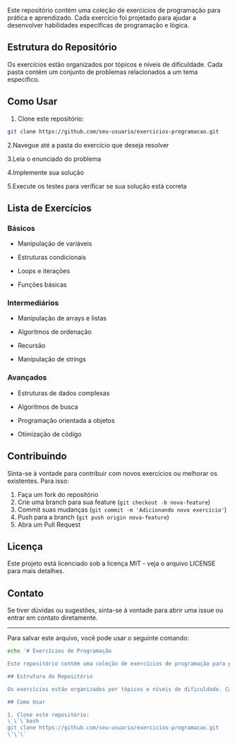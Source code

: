 
Este repositório contém uma coleção de exercícios de programação para prática e aprendizado. Cada exercício foi projetado para ajudar a desenvolver habilidades específicas de programação e lógica.

## Estrutura do Repositório

Os exercícios estão organizados por tópicos e níveis de dificuldade. Cada pasta contém um conjunto de problemas relacionados a um tema específico.

## Como Usar

1. Clone este repositório:

```bash
git clone https://github.com/seu-usuario/exercicios-programacao.git
```

2.Navegue até a pasta do exercício que deseja resolver

3.Leia o enunciado do problema

4.Implemente sua solução

5.Execute os testes para verificar se sua solução está correta

## Lista de Exercícios

### Básicos

- Manipulação de variáveis

- Estruturas condicionais

- Loops e iterações

- Funções básicas

### Intermediários

- Manipulação de arrays e listas

- Algoritmos de ordenação

- Recursão

- Manipulação de strings

### Avançados

- Estruturas de dados complexas

- Algoritmos de busca

- Programação orientada a objetos

- Otimização de código

## Contribuindo

Sinta-se à vontade para contribuir com novos exercícios ou melhorar os existentes. Para isso:

1. Faça um fork do repositório
2. Crie uma branch para sua feature (`git checkout -b nova-feature`)
3. Commit suas mudanças (`git commit -m 'Adicionando novo exercício'`)
4. Push para a branch (`git push origin nova-feature`)
5. Abra um Pull Request

## Licença

Este projeto está licenciado sob a licença MIT - veja o arquivo LICENSE para mais detalhes.

## Contato

Se tiver dúvidas ou sugestões, sinta-se à vontade para abrir uma issue ou entrar em contato diretamente.

---

Para salvar este arquivo, você pode usar o seguinte comando:

```bash
echo '# Exercícios de Programação

Este repositório contém uma coleção de exercícios de programação para prática e aprendizado. Cada exercício foi projetado para ajudar a desenvolver habilidades específicas de programação e lógica.

## Estrutura do Repositório

Os exercícios estão organizados por tópicos e níveis de dificuldade. Cada pasta contém um conjunto de problemas relacionados a um tema específico.

## Como Usar

1. Clone este repositório:
\`\`\`bash
git clone https://github.com/seu-usuario/exercicios-programacao.git
\`\`\`
```
